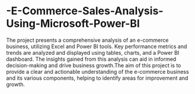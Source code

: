# -E-Commerce-Sales-Analysis-Using-Microsoft-Power-BI
The project presents a comprehensive analysis of an e-commerce business, utilizing Excel and Power BI tools. Key performance metrics and trends are analyzed and displayed using tables, charts, and a Power BI dashboard. The insights gained from this analysis can aid in informed decision-making and drive business growth.The aim of this project is to provide a clear and actionable understanding of the e-commerce business and its various components, helping to identify areas for improvement and growth.
